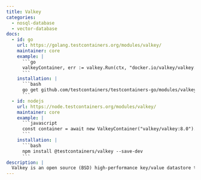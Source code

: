 ```yaml
---
title: Valkey
categories:
  - nosql-database
  - vector-database
docs:
  - id: go
    url: https://golang.testcontainers.org/modules/valkey/
    maintainer: core
    example: |
      ```go
      valkeyContainer, err := valkey.Run(ctx, "docker.io/valkey/valkey:7.2.5")
      ```
    installation: |
      ```bash
      go get github.com/testcontainers/testcontainers-go/modules/valkey
      ```
  - id: nodejs
    url: https://node.testcontainers.org/modules/valkey/
    maintainer: core
    example: |
      ```javascript
      const container = await new ValkeyContainer("valkey/valkey:8.0").start();
      ```
    installation: |
      ```bash
      npm install @testcontainers/valkey --save-dev
      ```
description: |
  Valkey is an open source (BSD) high-performance key/value datastore that supports a variety of workloads such as caching, message queues, and can act as a primary database. Valkey can run as either a standalone daemon or in a cluster, with options for replication and high availability.
---
```

